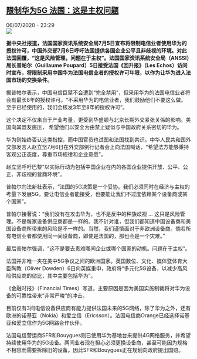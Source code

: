 <!--1594072568000-->
[限制华为5G  法国：这是主权问题](http://www.rfi.fr//cn/%E6%B3%95%E5%9B%BD/20200706-%E9%99%90%E5%88%B6%E5%8D%8E%E4%B8%BA5g-%E6%B3%95%E5%9B%BD-%E8%BF%99%E6%98%AF%E4%B8%BB%E6%9D%83%E9%97%AE%E9%A2%98)
------

<div>06/07/2020 - 23:29</div><img src="https://s.rfi.fr/media/display/ca64c1b6-bfcf-11ea-ae9c-005056a964fe/w:310/p:16x9/640x410_files-this-file-photo-taken-on-may-25-2020-shop-for-chinese-telecom-giant-huawei-features-a-red.jpg"><p><strong>据中央社报道，法国国家资讯系统安全局7月5日宣布将限制电信业者使用华为的授权许可，中国外交部7月6日呼吁法国提供各国企业公平且非歧视的环境。对此法国回覆，“这是风险管理，问题在于主权”。法国国家资讯系统安全局（ANSSI）局长普帕尔（Guillaume Poupard）5日接受法国《回升报》（Les Echos）访问时宣布，将限制采用中国华为法国电信业者的授权许可年限，以作为让华为进入法国市场的交换条件。</strong></p><div class="t-content__body u-clearfix"><div class="m-interstitial"></div><p>据普帕尔表示，中国电信巨擘不会遭到“完全禁用”，但采用华为的法国电信业者将会有最长8年的授权许可。“不采用华为的电信业者，我们鼓励他们不要这么做。至于已经使用的，我们会核发3年至8年的授权许可”。</p><p>这个决定不仅来自于产业考量，更受到华盛顿与北京长期外交紧张关係的影响。美国向其盟友施压， 希望他们以安全为由禁止疑似与中国政府关系密切的华为。</p><p>华为则始终否认这类指控，而中国官员也试图和法国找到共识。中华人民共和国外交部发言人赵立坚7月6日在外交部例行记者会上向法国喊话，“希望法方能够秉持客观公正态度，尊重市场规律和企业意愿”。</p><p>赵立坚呼吁巴黎“以实际行动为包括中国企业在内的各国企业提供开放、公平、公正、非歧视的营商环境”。</p><p>普帕尔向法新社表示，“法国的5G决策是一个妥协。我们必须同时在经济与主权的考量下发展5G，要让电信业者能接受，也要能让我们不过度依赖某个设备商或某个国家”。</p><p>普帕尔接著说：“我们没有在攻击华为，也不是反中的种族歧视 … 这只是风险管理。不是每家设备供应商都是一样的。我不针对谁，但我们都知道中国设备商和美国设备商所带来的风险是不一样的。当然，我们谨慎面对于非欧洲设备商。倘若所有电信业者都使用同一间设备商，即使是法国的，那也会是一个灾难。”</p><p>最后普帕尔强调，“这不是要去责难哪间企业或哪个国家的动机。问题在于主权”。</p><p>法国并非唯一夹在美中5G争议之间的欧洲国家。英国数位、文化、媒体暨体育大臣陶敦（Oliver Dowden）6日向英媒重申，政府将“多元化5G设备，以减少高风险供应商的佔比，其中主要包括华为”。</p><p>《金融时报》（Financial Times）写道，主要原因是因为美国实施制裁将对华为设备的可靠性带来“非常严峻”的冲击。</p><p>目前仅有3间电信设备供应商有能力提供法国未来的5G网络，除了华为之外，还有欧洲的诺基亚（Nokia）和爱立信（Ericsson）。法国电信商Orange已经选择诺基亚和爱立信作为5G网路合作伙伴。</p><p>法国电信营运商SFR和Bouygues则已使用华为基地台来提供4G网络服务，并希望持续使用华为的5G设备。两间业者现在担心必须更换设备商，甚至可能因为规格不相容而需要拆除旧的设备。因此SFR和Bouygues正在规划向政府提出国赔。</p><div class="o-self-promo o-self-promo--nl o-self-promo--hidden" data-selfpromo-newsletter></div><div class="o-self-promo o-self-promo--app o-self-promo--hidden" data-selfpromo-app></div></div>

